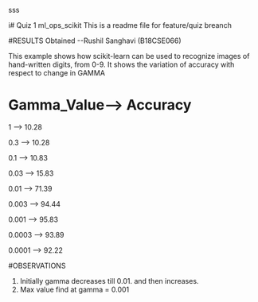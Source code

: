 sss

i# Quiz 1 ml_ops_scikit 
This is a readme file for feature/quiz breanch

#RESULTS Obtained
--Rushil Sanghavi (B18CSE066)

This example shows how scikit-learn can be used to recognize images of
hand-written digits, from 0-9. 
It shows the variation of accuracy with respect to change in GAMMA

Gamma_Value-->	Accuracy 
================================================
1          --> 10.28
	
0.3        --> 10.28

0.1        --> 10.83

0.03       --> 15.83

0.01       --> 71.39

0.003      --> 94.44

0.001      --> 95.83

0.0003     --> 93.89

0.0001     --> 92.22


#OBSERVATIONS

1. Initially gamma decreases till 0.01. and then increases.
2. Max value find at gamma = 0.001

  

